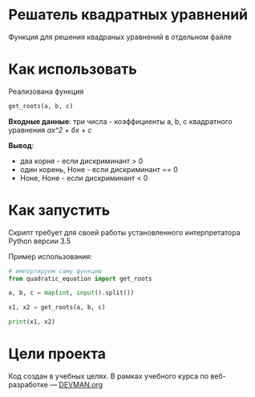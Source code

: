 # Решатель квадратных уравнений

Функция для решения квадраных уравнений в отдельном файле

# Как использовать

Реализована функция 
``` python
get_roots(a, b, c)
```
**Входные данные**: три числа - коэффициенты a, b, c квадратного уравнения _ах^2 + бх + с_

**Вывод**:
 
 * два корня - если дискриминант > 0 
 * один корень, Ноне - если дискриминант == 0 
 * Ноне, Ноне - если дискриминант < 0    

# Как запустить

Скрипт требует для своей работы установленного интерпретатора Python версии 3.5

Пример использования:

```python 
# импортируем саму функцию
from quadratic_equation import get_roots

a, b, c = map(int, input().split())

x1, x2 = get_roots(a, b, c)

print(x1, x2)
```

# Цели проекта

Код создан в учебных целях. В рамках учебного курса по веб-разработке ― [DEVMAN.org](https://devman.org)
